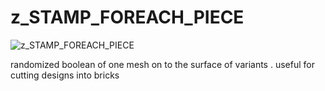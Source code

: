 # z_STAMP_FOREACH_PIECE
![z_STAMP_FOREACH_PIECE](https://raw.githubusercontent.com/CorvaeOboro/zenv/master/hip/z_STAMP_FOREACH_PIECE//content/zenv/hip//z_STAMP_FOREACH_PIECE/z_STAMP_FOREACH_PIECE.jpg?raw=true "z_STAMP_FOREACH_PIECE")

randomized boolean of one mesh on to the surface of variants . useful for cutting designs into bricks
